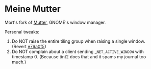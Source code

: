 # Meine Mutter

Mort's fork of [Mutter](https://git.gnome.org/browse/mutter), GNOME's window manager.

Personal tweaks:

1. Do NOT raise the entire tiling group when raising a single window. (Revert [e76a0f5](https://github.com/GNOME/mutter/commit/e76a0f564c1e07e32fe857d0f8e5b723c3bbe57d#diff-029d285c3238fbe60d57f513265e1723))
2. Do NOT complain about a client sending _`NET_ACTIVE_WINDOW` with timestamp 0. (Because tint2 does that and it spams my journal too much.)
